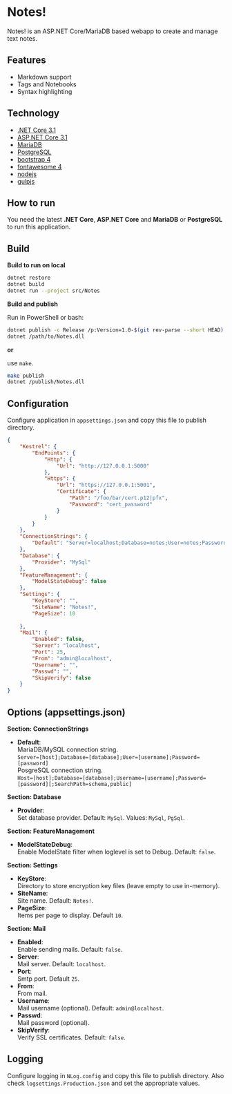# Notes!

Notes! is an ASP.NET Core/MariaDB based webapp to create and manage text notes.

## Features

* Markdown support
* Tags and Notebooks
* Syntax highlighting

## Technology

* [.NET Core 3.1](https://www.microsoft.com/net/core)
* [ASP.NET Core 3.1](https://docs.microsoft.com/en-us/aspnet/core/)
* [MariaDB](https://mariadb.org/)
* [PostgreSQL](https://www.postgresql.org/)
* [bootstrap 4](http://getbootstrap.com/)
* [fontawesome 4](https://fontawesome.com/)
* [nodejs](https://nodejs.org/)
* [gulpjs](http://gulpjs.com/)

## How to run

You need the latest **.NET Core**, **ASP.NET Core** and **MariaDB** or **PostgreSQL** to run this application.

## Build

**Build to run on local**

```sh
dotnet restore
dotnet build
dotnet run --project src/Notes
```

**Build and publish**

Run in PowerShell or bash:

```sh
dotnet publish -c Release /p:Version=1.0-$(git rev-parse --short HEAD) -o publish src/Notes
dotnet /path/to/Notes.dll
```

**or**

use `make`.

```sh
make publish
dotnet /publish/Notes.dll
```

## Configuration

Configure application in `appsettings.json` and copy this file to publish directory.

```json
{
    "Kestrel": {
        "EndPoints": {
            "Http": {
                "Url": "http://127.0.0.1:5000"
            },
            "Https": {
                "Url": "https://127.0.0.1:5001",
                "Certificate": {
                    "Path": "/foo/bar/cert.p12|pfx",
                    "Password": "cert_password"
                }
            }
        }
    },
    "ConnectionStrings": {
		"Default": "Server=localhost;Database=notes;User=notes;Password=notes"
    },
    "Database": {
        "Provider": "MySql"
    },
    "FeatureManagement": {
		"ModelStateDebug": false
	},
    "Settings": {
        "KeyStore": "",
        "SiteName": "Notes!",
        "PageSize": 10
        
    },
    "Mail": {
        "Enabled": false,
        "Server": "localhost",
        "Port": 25,
        "From": "admin@localhost",
        "Username": "",
        "Passwd": "",
        "SkipVerify": false
    }
}
```

## Options (appsettings.json)

**Section: ConnectionStrings**

* **Default**:  
MariaDB/MySQL connection string.  
`Server=[host];Database=[database];User=[username];Password=[password]`  
PosgreSQL connection string.  
`Host=[host];Database=[database];Username=[username];Password=[password][;SearchPath=schema,public]`

**Section: Database**

* **Provider**:  
Set database provider. Default: `MySql`. Values: `MySql`, `PgSql`.

**Section: FeatureManagement**

* **ModelStateDebug**:  
Enable ModelState filter when loglevel is set to Debug. Default: `false`.

**Section: Settings**

* **KeyStore**:  
Directory to store encryption key files (leave empty to use in-memory).
* **SiteName**:  
Site name. Default: `Notes!`.
* **PageSize**:  
Items per page to display. Default `10`.

**Section: Mail**
* **Enabled**:  
Enable sending mails. Default: `false`.
* **Server**:  
Mail server. Default: `localhost`.
* **Port**:  
Smtp port. Default `25`.
* **From**:  
From mail.
* **Username**:  
Mail username (optional). Default: `admin@localhost`.
* **Passwd**:  
Mail password (optional).
* **SkipVerify**:  
Verify SSL certificates. Default: `false`.

## Logging

Configure logging in `NLog.config` and copy this file to publish directory. Also check `logsettings.Production.json` and set the appropriate values.